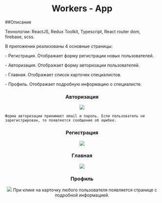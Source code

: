 <h1 align="center">Workers - App</h1>

##Описание

<p>Технологии: ReactJS, Redux Toolkit, Typescript, React router dom, firebase, scss.</p>

<p>
    В приложении реализованы 4 основные страницы: 
</p>
<p>
    - Регистрация. Отображает форму регистрации новых пользователей.
</p>
<p>
    - Авторизация. Отображает форму авторизации пользователей.
</p>
<p>
    - Главная. Отображает список карточек специалистов.
</p>
<p>
    - Профиль. Отображает подробную информацию о специалисте.
</p>

<h3 align="center">Авторизация</h3>
<p align="center">
    <img src="https://imageup.ru/img56/4203048/2023-02-05_22-30-52.png">

    Форма авторизации принимает email и пароль. Если пользователь не зарегистрирован, то появляется сообщение об ошибке.
</p>

<h3 align="center">Регистрация</h3>
<p align="center">
    <img src="https://imageup.ru/img288/4203052/2023-02-05_22-30-10.png">
</p>

<h3 align="center">Главная</h3>
<p align="center">
    <img src="https://imageup.ru/img271/4203053/2023-02-05_22-31-33.jpg">
</p>

<h3 align="center">Профиль</h3>
<p align="center">
    <img src="https://imageup.ru/img77/4203054/2023-02-05_22-31-54.png">
    При клике на карточку любого пользователя появляется странице с подробной информацией.
</p>